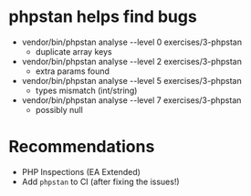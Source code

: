 # phpstan helps find bugs

 - vendor/bin/phpstan analyse --level 0 exercises/3-phpstan
   * duplicate array keys
 - vendor/bin/phpstan analyse --level 2 exercises/3-phpstan
   * extra params found
 - vendor/bin/phpstan analyse --level 5 exercises/3-phpstan
   * types mismatch (int/string)
 - vendor/bin/phpstan analyse --level 7 exercises/3-phpstan
   * possibly null

# Recommendations

 - PHP Inspections (EA Extended)
 - Add `phpstan` to CI (after fixing the issues!)
